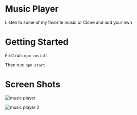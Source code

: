 # Music Player
Listen to some of my favorite music or Clone and add your own

# Getting Started
First run:
``` npm install ```

Then run:
``` npm start ```

# Screen Shots

![music player](https://user-images.githubusercontent.com/85464248/144257974-0c7a38de-c2ca-403d-b04e-fc490c991419.png)


![music player 2](https://user-images.githubusercontent.com/85464248/144257987-b055f14d-f294-439c-b98b-43e6eb06d745.png)
